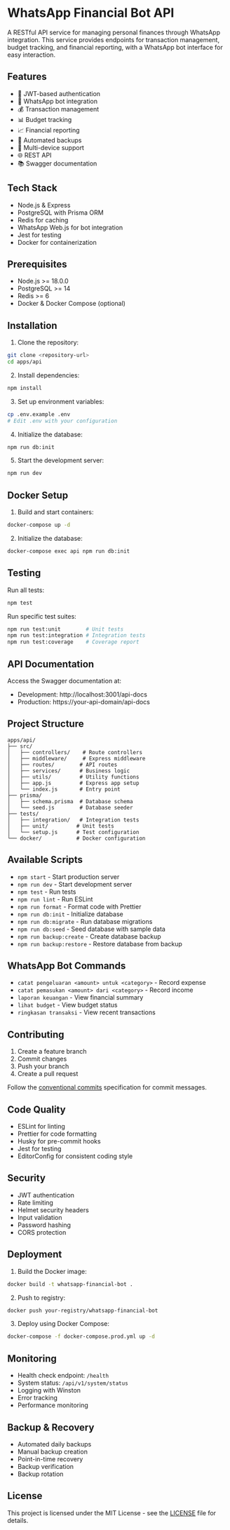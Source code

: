 # WhatsApp Financial Bot API

A RESTful API service for managing personal finances through WhatsApp integration. This service provides endpoints for transaction management, budget tracking, and financial reporting, with a WhatsApp bot interface for easy interaction.

## Features

- 🔐 JWT-based authentication
- 💬 WhatsApp bot integration
- 💰 Transaction management
- 📊 Budget tracking
- 📈 Financial reporting
- 🔄 Automated backups
- 📱 Multi-device support
- 🌐 REST API
- 📚 Swagger documentation

## Tech Stack

- Node.js & Express
- PostgreSQL with Prisma ORM
- Redis for caching
- WhatsApp Web.js for bot integration
- Jest for testing
- Docker for containerization

## Prerequisites

- Node.js >= 18.0.0
- PostgreSQL >= 14
- Redis >= 6
- Docker & Docker Compose (optional)

## Installation

1. Clone the repository:
```bash
git clone <repository-url>
cd apps/api
```

2. Install dependencies:
```bash
npm install
```

3. Set up environment variables:
```bash
cp .env.example .env
# Edit .env with your configuration
```

4. Initialize the database:
```bash
npm run db:init
```

5. Start the development server:
```bash
npm run dev
```

## Docker Setup

1. Build and start containers:
```bash
docker-compose up -d
```

2. Initialize the database:
```bash
docker-compose exec api npm run db:init
```

## Testing

Run all tests:
```bash
npm test
```

Run specific test suites:
```bash
npm run test:unit        # Unit tests
npm run test:integration # Integration tests
npm run test:coverage    # Coverage report
```

## API Documentation

Access the Swagger documentation at:
- Development: http://localhost:3001/api-docs
- Production: https://your-api-domain/api-docs

## Project Structure

```
apps/api/
├── src/
│   ├── controllers/    # Route controllers
│   ├── middleware/     # Express middleware
│   ├── routes/        # API routes
│   ├── services/      # Business logic
│   ├── utils/         # Utility functions
│   ├── app.js         # Express app setup
│   └── index.js       # Entry point
├── prisma/
│   ├── schema.prisma  # Database schema
│   └── seed.js        # Database seeder
├── tests/
│   ├── integration/   # Integration tests
│   ├── unit/         # Unit tests
│   └── setup.js      # Test configuration
└── docker/           # Docker configuration
```

## Available Scripts

- `npm start` - Start production server
- `npm run dev` - Start development server
- `npm test` - Run tests
- `npm run lint` - Run ESLint
- `npm run format` - Format code with Prettier
- `npm run db:init` - Initialize database
- `npm run db:migrate` - Run database migrations
- `npm run db:seed` - Seed database with sample data
- `npm run backup:create` - Create database backup
- `npm run backup:restore` - Restore database from backup

## WhatsApp Bot Commands

- `catat pengeluaran <amount> untuk <category>` - Record expense
- `catat pemasukan <amount> dari <category>` - Record income
- `laporan keuangan` - View financial summary
- `lihat budget` - View budget status
- `ringkasan transaksi` - View recent transactions

## Contributing

1. Create a feature branch
2. Commit changes
3. Push your branch
4. Create a pull request

Follow the [conventional commits](https://www.conventionalcommits.org/) specification for commit messages.

## Code Quality

- ESLint for linting
- Prettier for code formatting
- Husky for pre-commit hooks
- Jest for testing
- EditorConfig for consistent coding style

## Security

- JWT authentication
- Rate limiting
- Helmet security headers
- Input validation
- Password hashing
- CORS protection

## Deployment

1. Build the Docker image:
```bash
docker build -t whatsapp-financial-bot .
```

2. Push to registry:
```bash
docker push your-registry/whatsapp-financial-bot
```

3. Deploy using Docker Compose:
```bash
docker-compose -f docker-compose.prod.yml up -d
```

## Monitoring

- Health check endpoint: `/health`
- System status: `/api/v1/system/status`
- Logging with Winston
- Error tracking
- Performance monitoring

## Backup & Recovery

- Automated daily backups
- Manual backup creation
- Point-in-time recovery
- Backup verification
- Backup rotation

## License

This project is licensed under the MIT License - see the [LICENSE](LICENSE) file for details.
